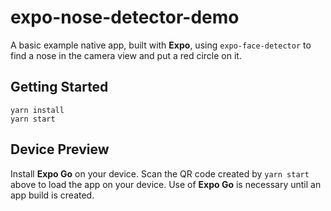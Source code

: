 # expo-nose-detector-demo

A basic example native app, built with **Expo**, using `expo-face-detector`
to find a nose in the camera view and put a red circle on it.

## Getting Started
```
yarn install
yarn start
```

## Device Preview

Install **Expo Go** on your device. Scan the QR code created by `yarn start` above
to load the app on your device. Use of **Expo Go** is necessary until an app
build is created.
